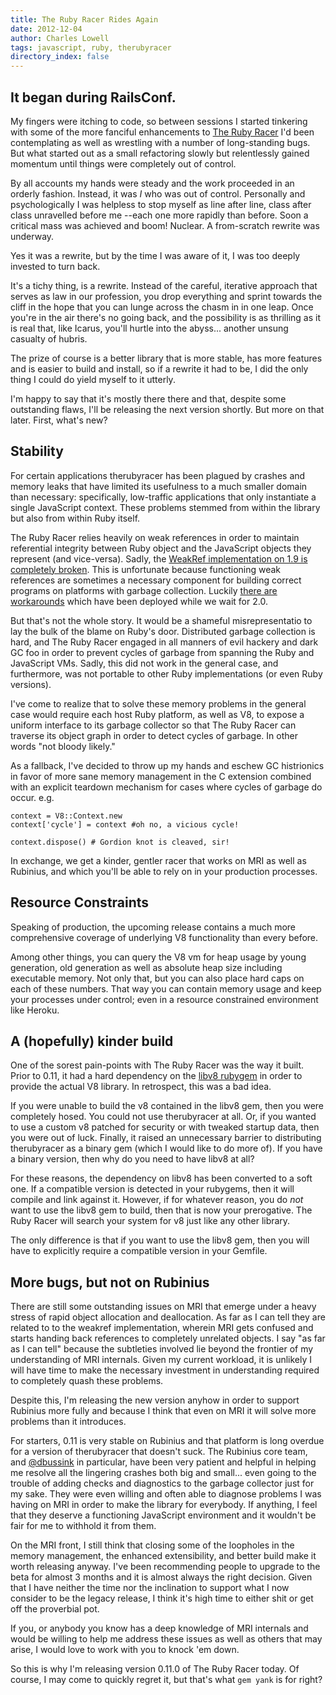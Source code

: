 ```yaml
---
title: The Ruby Racer Rides Again
date: 2012-12-04
author: Charles Lowell
tags: javascript, ruby, therubyracer
directory_index: false
---
```


## It began during RailsConf.

My fingers were itching to code, so between sessions I started
tinkering with some of the more fanciful enhancements to
[The Ruby Racer][1] I'd been contemplating as well as wrestling with
a number of long-standing bugs. But what started out as a small
refactoring slowly but relentlessly gained momentum until things
were completely out of control.

By all accounts my hands were steady and the work proceeded in an
orderly fashion. Instead, it was *I* who was out of control.
Personally and psychologically I was helpless to stop myself as line
after line, class after class unravelled before me --each one more
rapidly than before. Soon a critical mass was achieved and boom!
Nuclear. A from-scratch rewrite was underway.

Yes it was a rewrite, but by the time I was aware of it, I was too
deeply invested to turn back.

It's a tichy thing, is a rewrite. Instead of the careful, iterative
approach that serves as law in our profession, you drop everything
and sprint towards the cliff in the hope that you can lunge across the chasm in
in one leap. Once you're in the air there's no going back, and the
possibility is as thrilling as it is real that, like Icarus, you'll
hurtle into the abyss... another unsung casualty of hubris.

The prize of course is a better library that is more stable, has more
features and is easier to build and install, so if a rewrite it had to be,
I did the only thing I could do yield myself to it utterly.

I'm happy to say that it's mostly there there and that, despite some outstanding
flaws, I'll be releasing the next version shortly. But more on that later.
First, what's new?

## Stability

For certain applications therubyracer has been plagued by crashes and memory
leaks that have limited its usefulness to a much smaller domain than
necessary: specifically, low-traffic applications that only instantiate a
single JavaScript context. These problems stemmed from within the library but
also from within Ruby itself.

The Ruby Racer relies heavily on weak references in order to maintain
referential integrity between Ruby object and the JavaScript objects they
represent (and vice-versa). Sadly, the [WeakRef implementation on 1.9 is
completely broken][2]. This is unfortunate because functioning weak
references are sometimes a necessary component for building correct
programs on platforms with garbage collection. Luckily [there are
workarounds][3] which have been deployed while we wait for 2.0.

But that's not the whole story. It would be a shameful misrepresentatio
to lay the bulk of the blame on Ruby's door. Distributed garbage collection
is hard, and The Ruby Racer engaged in all manners of evil hackery and dark
GC foo in order to prevent cycles of garbage from spanning the Ruby and
JavaScript VMs. Sadly, this did not work in the general case, and furthermore,
was not portable to other Ruby implementations (or even Ruby versions).

I've come to realize that to solve these memory problems in the general case
would require each host Ruby platform, as well as V8, to expose a uniform
interface to its garbage collector so that The Ruby Racer can traverse its
object graph in order to detect cycles of garbage. In other words "not
bloody likely."

As a fallback, I've decided to throw up my hands and eschew GC histrionics in
favor of more sane memory management in the C extension combined with an explicit
teardown mechanism for cases where cycles of garbage do occur. e.g.

    context = V8::Context.new
    context['cycle'] = context #oh no, a vicious cycle!

    context.dispose() # Gordion knot is cleaved, sir!

In exchange, we get a kinder, gentler racer that works on MRI as well as
Rubinius, and which you'll be able to rely on in your production processes.

## Resource Constraints

Speaking of production, the upcoming release contains a much more
comprehensive coverage of underlying V8 functionality than every before.

Among other things, you can query the V8 vm for heap usage by young generation,
old generation as well as absolute heap size including executable memory. Not
only that, but you can also place hard caps on each of these numbers. That way
you can contain memory usage and keep your processes under control; even in a
resource constrained environment like Heroku.

## A (hopefully) kinder build

One of the sorest pain-points with The Ruby Racer was the way it built. Prior to
0.11, it had a hard dependency on the [libv8 rubygem][2] in order to provide the
actual V8 library. In retrospect, this was a bad idea.

If you were unable to build the v8 contained in the libv8 gem, then
you were completely hosed. You could not use therubyracer at all. Or, if you
wanted to use a custom v8 patched for security or with tweaked startup data,
then you were out of luck. Finally, it raised an unnecessary barrier
to distributing therubyracer as a binary gem (which I would like to do more of).
If you have a binary version, then why do you need to have libv8 at all?

For these reasons, the dependency on libv8 has been converted to a soft one. If
a compatible version is detected in your rubygems, then it will compile and link
against it. However, if for whatever reason, you do *not* want to use the libv8
gem to build, then that is now your prerogative. The Ruby Racer will search
your system for v8 just like any other library.

The only difference is that if you want to use the libv8 gem, then you will have
to explicitly require a compatible version in your Gemfile.

## More bugs, but not on Rubinius

There are still some outstanding issues on MRI that emerge under a heavy stress of
rapid object allocation and deallocation. As far as I can tell they are related to
to the weakref implementation, wherein MRI gets confused and starts handing back
references to completely unrelated objects. I say "as far as I can tell" because the
subtleties involved lie beyond the frontier of my understanding of MRI internals.
Given my current workload, it is unlikely I will have time to make the necessary
investment in understanding required to completely quash these problems.

Despite this, I'm releasing the new version anyhow in order to support Rubinius more
fully and because I think that even on MRI it will solve more problems than it introduces.

For starters, 0.11 is very stable on Rubinius and that platform is long overdue
for a version of therubyracer that doesn't suck. The Rubinius core team, and [@dbussink][5]
in particular, have been very patient and helpful in helping me resolve all the lingering
crashes both big and small... even going to the trouble of adding checks and diagnostics
to the garbage collector just for my sake. They were even willing and often able to
diagnose problems I was having on MRI in order to make the library for everybody.
If anything, I feel that they deserve a functioning JavaScript environment and it wouldn't
be fair for me to withhold it from them.

On the MRI front, I still think that closing some of the loopholes in the memory management,
the enhanced extensibility, and better build make it worth releasing anyway. I've been
recommending people to upgrade to the beta for almost 3 months and it is almost always the
right decision. Given that I have neither the time nor the inclination to support what I now
consider to be the legacy release, I think it's high time to either shit or get off the
proverbial pot.

If you, or anybody you know has a deep knowledge of MRI internals and would be willing to help
me address these issues as well as others that may arise, I would love to work with you to
knock 'em down.

So this is why I'm releasing version 0.11.0 of The Ruby Racer today. Of course, I may
come to quickly regret it, but that's what `gem yank` is for right?

[1]: https://github.com/cowboyd/therubyracer
[2]: http://bugs.ruby-lang.org/issues/show/4168
[3]: https://github.com/bdurand/ref
[4]: https://github.com/cowboyd/libv8
[5]: https://twitter.com/dbussink
